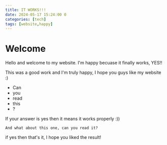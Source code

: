 ```yaml
---
title: IT WORKS!!!
date: 2024-05-17 15:24:00 0
categories: [tech]
tags: [website,happy]
---
```


# Welcome 

Hello and welcome to my website. I'm happy becuase it finally works, YES!!

This was a good work and I'm truly happy, I hope you guys like my website :)

* Can
* you
* read
* this 
* ?

If your answer is yes then it means it works properly :))

```
And what about this one, can you read it?
```
if yes then that's it, I hope you liked the result!